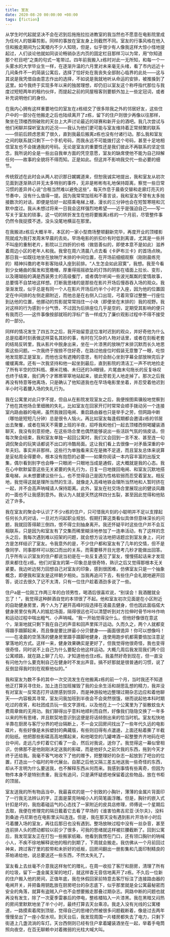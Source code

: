 ```yaml
---
title: 室友
date: 2020-08-20 00:00:00 +08:00
tags: [fiction]
---
```


从学生时代起就坚决不会在迟到后拖拖拉拉进教室的我当然也不愿意在电影院里成为任何人的银幕剪影。同样的事放在室友身上则截然不同。室友的行事风格在他入住和搬走期间为公寓楼内不少人知晓，但是，似乎很少有人像我这样大惊小怪地提起过，人们谈论他就如同谈论畅销杂志内页的固定栏目那样习以为常，用“你知道那个栏目吧”之类的句式一笔带过。四年前我搬入z栋时对此一无所知，和每一个一头雾水的大学毕业生一样，在逐渐升温的六月里对未来毫无头绪，看了市内远近十几间条件不一的简装公寓后，选择了恰好处在我丧失全部耐心临界的此处——这与其说是我凭借自由意志作出的选择，不如说是我就地听从命运的安排，被推搡到了这里。如今我终于实现多年以来的独居理想，却仍旧以室友这个称呼指代那位与我度过短短两年的租约伙伴，而提起之前的同屋租客则要额外加上一些定冠词，或者补充说明他们的身份。

在我内心拥有这样重要地位的室友在z栋结交了很多除我之外的邻居好友，这些住户中的一部分在他搬走之后也陆续离开了z栋，留下的住户则很少再像以往那样，聚坐在顶楼西侧破败的天台上大声讨论最近的球赛和新开业的酒吧。我几次尝试与他们闲聊并探听室友的近况——我认为他们更可能与室友维持着正常频繁的联系——但前后顾虑思索了很久，直到我最后搬离z栋也没有付诸行动。那么我和室友之间的联系就只剩下一个手机号码，而我永远不可能拨打这个号码，甚至十足地相信室友也不会拨通我的号码。无论是室友的重要性还是我们彼此不再联系的坚定信念，我所说的全是一些出自我单方面的凭空意愿，室友的缺席使他不能为自己辩解任何——故事的全貌将不得而知。正是如此。但这并不影响我交代一些必要的细节。

传统叙述在此时会从两人初识那日娓娓道来，但恕我诚实地提出，我和室友从初次见面到逐渐熟识并无太多特别的事件，无非是彬彬有礼地保持距离，察觉一些日常习惯的差异并心说“合租当然难以避免这些”，每天作息于晨昏交替和走廊灯亮灭的节奏中，没有什么值得一提。因为我常常加班和不善言谈，我和室友不曾有太多抛接数次的对话，即便是恰好一起搭乘电梯上楼，漫长的三分钟也会在短暂寒暄和沉默中度过。我从未想过将来一日我会这样强烈地希望——近乎是强迫自己——写一写关于室友的琐事，这一切的转折发生在他将要搬离z栋的一个月前，尽管整件事仍然令我捉摸不透，没头没尾地横亘在那里。

在我搬进z栋后大概半年，本区的一家小型商场整顿翻新完毕，再度开业的顶楼影院就成为我打发周末早晨的去处。早场电影的折扣价有时低到离谱，尤其是一些并不叫座的重制老片，影院以三四折的价格（做慈善似的，即使本意不是如此）滋养着周边小区的老年人和我。我曾在周六清晨八点去看《卡萨布兰卡》的首场点映。那日我一如既往地坐在放映厅末排的中间位置，在开场前细细观察（刚刚晨练完的）精神抖擞的老年影客陆续入座到前排。“人生怎会如此寂寞”，我想。我至今看到少女蜷曲的鬓发和宽檐帽，厚重得摇摇欲坠的灯饰的阴影在墙面上拉长、变形，以及珊瑚般的满是西装男士的高级餐厅，或者偶尔听闻一些波光粼粼的爱情故事，总要情不自禁地这样想。打断我思绪的是那些在影片开场后慢吞吞入场的观众。我渐渐发现，似乎总是有同一个人在影片开场后约半个小时才入座，因为他的位置固定在中间排的左侧走廊附近，而他总是在右侧入口出现，弓着背穿过整整一行座位到达他的位置，他挪动的剪影就常常挡住一小块（即便坐在末排的）我的视野。我对这样的行为感到十分气愤，不过因为后排座位几乎是空的，定期受其影响的便只有我而已——这件事像按部就班的浮标广告一样成为了廉价观影过程中不得不接受的一部分。

同样的情况发生了四五次之后，我开始留意这位准时迟到的观众，并好奇他为什么总是掐着时刻表做这样莫名其妙的事，有时在冗杂的人物对话里，或者在刻板老套的结局反转里，我从影片中脱身出来，坐在一片漆黑的放映厅末排沉默而长久地思索这些问题。一次我终于按捺不住好奇，在路过他座位时假装无意瞥了一眼，吃惊地发现那正是室友，而他也没有遮掩的意思，有时会耐心坐到字幕全部放映完后才缓缓离席。还有一次我坚持和他一起坐到最后，直到影院的清洁工一声不吭地捡走了所有半空的饮料瓶、爆米花桶、未归还的3d眼镜，片尾曲末句拖长的反复咏叹也终于结束，我们两个才窸窸窣窣地站起来，彼此旁若无人地走掉了。那次之后我再没有特意等他离场，只是确认了他知道我也在早场电影里坐着，并忍受着他迟到半小时弓着腰入场的失礼行为。

我在公寓里对此只字不提，但自从在影院发现室友之后，我便按图索骥般地觉察到了他在其他场合里细微的失礼，比如室友在回家开灯时常常会顺手拨动另一个连接室内路由器的电闸，虽然我拨回电闸、重启路由器也只是举手之劳，但网路中断（哪怕是短短几分钟）总是很令人恼火。再比如室友每逢假期都会邀请z栋的邻居出去聚餐，或者在隔天不需要上班的半夜，招呼我和他们一起去顶楼西侧喝罐装酒聊天，我没有刻意拒绝，在这些场合里也偶然能够说出一些活跃气氛的俏皮话，但每次聚会结束，我和室友单独一起回公寓时，我们又会回到一言不发、甚至连一句调侃聚会的玩笑话都说不出口的冷酷局面。这让我们看上去很像一对矛盾深重的中年夫妇。事实并非那样。这些行为单独看来实在是微不足道，而且室友总体来说算是妥帖周全得要命，根本没有抱怨的必要——如果你阅读一本内容丰富的出版文集，偶尔看到别字也会睁一只眼闭一只眼地当成是通假，这大概就是我的心态。我在心中默默留意这些无关紧要的失礼行为，日复一日地拨回电闸、和室友沉默地搭乘电梯，从未想要建议些什么，也不觉得自己是因为性格软弱而忍受着室友。相反地，我觉得这就是理所当然的生活，就像走入高峰地铁会理所当然地和人暂时挤在一起，并不会高声呐喊请人保持距离。此外，室友在社交场合里展现出的健谈风趣的一面也不让我感到意外。我认为人就是天然这样四分五裂，甚至因此觉得和他贴近了许多。

我在室友的聚会中认识了不少z栋的住户，只可惜我片刻的小聪明并不足以支撑起任何长久的对话，一旦对方问起职业规划、假期打算这类看似具体但意味深长的问题，我就回答得颠三倒四，恨不得立刻抽身离开。我还怀疑平时这些住户并不会互相联系，只是因为和室友有了交集而稀里糊涂地参加了一连串活动，有了这样的念头之后，我每次遇到难以招架的问题，就会想方设法地把话题岔到室友身上，问对方是怎样结识了室友。令我意外的是，不少住户都和室友有了几年的交情，但不是像同学、同事那样可以脱口而出的关系，而需要移开目光思考几秒才能做出回答。几乎所有认识室友的住户都说当初是在一处反复遇见了室友，慢慢搭起话来才发现原来都住在z栋。他们对室友的第一印象总是很奇特，熟识之后又觉得那根本无关紧要。我边听边努力回想自己对室友的印象，感到很困难，仿佛室友只是一个抽象概念，即便我和室友是这样朝夕相处。当我再追问下去，有些住户会礼貌地避开回答，说过去很久了记不太清，只有一位住户趁着酒劲多说了一些。

住户a是一位刚工作两三年的白领男性，喝酒后很喜欢说，“别误会！我酒醒就全忘了！”，我觉得这种醉酒自觉的本领很了不起。他和室友初次见面是在小区附近的自助健身房里，两个人为了避开高峰时段选择在凌晨去健身，但也因此面临偌大健身房里仅有两人的尴尬场面，隔得很远也可以清楚听到对方拉伸时骨节咔咔作响和运动过程中喘出粗气、小声呐喊。“我一开始觉得没什么，但他好像很在意这个，渐渐地就只剩下我在自己的声音和回声里挥汗运动。久而久之，两个人就都变得蹑手蹑脚起来，而且像是要比拼最小分贝健身——画面很诡异！你可以想像吗！——在凌晨的空荡荡的健身房里蹑手蹑脚地健身，连使用跑步机都需要倍加注意足掌落地的方式。这样一来，健身效果确实是更好了，但我觉得他很奇怪，我也变得很奇怪，同时说不上自己为什么要配合他这样运动。大概几周后我发现我们两个回公寓顺路，就在路上聊了几句，才知道他也住z栋。我虽然好奇到现在，但一直没有问他为什么要克制自己在健身时不发出声音。搞不好那就是很普通的习惯，说了反倒显得我时刻在观察他似的。”

我和室友为数不多的其中一次交流发生在他搬离z栋的前一个月，当时我还不知道他正打算另寻住处，加上连日加班摧毁了我的业余生活和胡思乱想的精力，我并没有对室友一反常态打开话匣感到惊异，而是神游般地边整理过期杂志边应和着他聊天——内容极其寻常，室友问我加班到半夜会不会突然很饿，继而说起他本科时期吃过的夜宵，和社团成员玩一些文字游戏，以及他在上一个公寓里为了驱散蚊虫大费周章做的无用功。我们聊得出乎意料地顺利而自然，好像我们隐隐交换了一年多以来的所有思绪，并且默契地意识到这便是将话倾倒出来的恰当时机。室友松快地半靠在厨房与客厅分界的吧台隔断上，不一会又回房间找出了一些年代久远的电影碟片，有些好像是未拆塑封的典藏版，有些则旧得有点邋遢，上面还粘着撕了半截的贴纸。他把那些影碟高高地摞起来，和他喝空的几罐啤酒一起整整齐齐地码在吧台中间，走远几步盯着它们看了一会，然后对我说，送你了。我觉得这一幕似曾相识，仿佛那不是他刚刚决定送我的影碟，而是他好久之前欠我的东西，拖到今天才终于还给我。我毫不客气地收下了他的赠予，把整理好的杂志一起放到了吧台的位置，打造出一个临时的年代展台。自那之后他又隔三差五地送我一些奇怪的东西，却从不言明为什么要送我，也不解释东西从何而来。我感到事情有些离奇，但因为物件本身不是特别贵重，我没有追问，只是满怀疑惑地保留着这些物品，放在书柜的顶层。

室友送我的所有物品当中，我最喜欢的是一个别致的小胸针，薄薄的金属片背面印了一行我无法辨认的字，正面是蒙克呐喊小人的简笔画浮雕。但是，胸针的嵌入式针扣是坏的，我抱着碰运气的心态找了一家附近的皮具店修理，师傅说一个星期后去取，我便在修理完的隔日戴着它去看了早场的《谁害怕弗吉尼亚·沃尔夫》，没料到桑迪·丹尼斯也在电影里尖叫连连。但是，我在那天没有遇到影片开场半小时后弓着腰入场的室友，再往后那日也没有遇到。整场放映过程中没有一丝杂音，甚至连前排人头的攒动都较以前少了很多，可我的思绪就这样被拦腰截断了。回到公寓后，我发现室友正在打包一些搬家纸箱，他看到我愣在门口，还有领口胸针的呐喊小人，不疾不徐地解释说他的租约到期了，下周就会搬走。我仿佛从一个月前回过神来，跨过客厅里的胶带和未折好的纸板，回房间翻出一册影集和几面印制精良的茶帕递给他，说总要送还一些东西，不然太失礼了。

室友看上去丝毫不介意我这样匆忙的赠礼，在周一收拾了客厅和厨房，清理了所有的垃圾，留下一盏金属支架的地灯，就这样杳无音信地离开了z栋。不久后一位新的住户搬入他的房间，正值年底，我在休假回家前特意去客厅标注了连接路由器的电闸开关，并把备用钥匙放在厨房吧台的杂志底下，似乎那里就是全公寓最秘密而安全的角落，就算有盗贼入户也不会想要搬走那叠过期杂志。网路中断的问题也就再没有发生，除了一次夏季雷暴后的停电，整栋楼陷入一片漆黑。我在黑暗又闷热的房间里默默地坐了半个小时，最终打算去天台乘凉。我走入没有光线的公寓楼道，一路摸索着爬到顶层，觉得自己的思绪仍然被很多问题截断着，像是过去两年慢慢垒出了一座小型水坝。到天台后，我发现周围一片楼房都失去了电力，只剩下街道上几盏流淌的车灯。天台西侧则已经有住户拿着罐装酒坐在一起，举着手电筒照向夜空，在百无聊赖中对着微弱的光柱大喊大叫。
